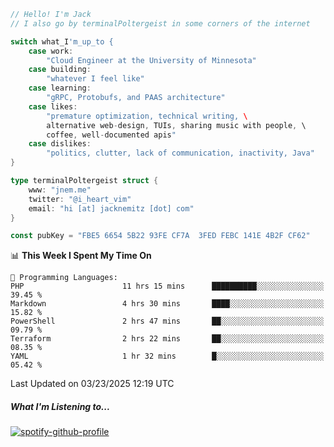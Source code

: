 ```go
// Hello! I'm Jack
// I also go by terminalPoltergeist in some corners of the internet

switch what_I'm_up_to {
    case work:
        "Cloud Engineer at the University of Minnesota"
    case building:
        "whatever I feel like"
    case learning:
        "gRPC, Protobufs, and PAAS architecture"
    case likes:
        "premature optimization, technical writing, \
        alternative web-design, TUIs, sharing music with people, \
        coffee, well-documented apis"
    case dislikes:
        "politics, clutter, lack of communication, inactivity, Java"
}

type terminalPoltergeist struct {
    www: "jnem.me"
    twitter: "@i_heart_vim"
    email: "hi [at] jacknemitz [dot] com"
}

const pubKey = "FBE5 6654 5B22 93FE CF7A  3FED FEBC 141E 4B2F CF62"
```

<!--START_SECTION:waka-->
📊 **This Week I Spent My Time On** 

```text
💬 Programming Languages: 
PHP                      11 hrs 15 mins      ██████████░░░░░░░░░░░░░░░   39.45 % 
Markdown                 4 hrs 30 mins       ████░░░░░░░░░░░░░░░░░░░░░   15.82 % 
PowerShell               2 hrs 47 mins       ██░░░░░░░░░░░░░░░░░░░░░░░   09.79 % 
Terraform                2 hrs 22 mins       ██░░░░░░░░░░░░░░░░░░░░░░░   08.35 % 
YAML                     1 hr 32 mins        █░░░░░░░░░░░░░░░░░░░░░░░░   05.42 % 
```


 Last Updated on 03/23/2025 12:19 UTC
<!--END_SECTION:waka-->

##### What I'm Listening to...

[![spotify-github-profile](https://jnem.me/listening-item?maxAge=2592000)](https://jnem.me/listening)
